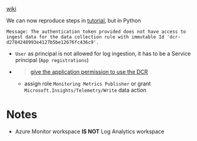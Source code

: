 [wiki](https://github.com/davidkhala/azure-utils/wiki/Log)

We can now reproduce steps in [tutorial](https://learn.microsoft.com/en-us/azure/azure-monitor/logs/tutorial-logs-ingestion-portal), but in Python 
```
Message: The authentication token provided does not have access to ingest data for the data collection rule with immutable Id 'dcr-d2784248993e4127b5be12676fc436c9'.
```
- `User` as principal is not allowed for log ingestion, it has to be a Service principal (`App registrations`)   
- > [give the application permission to use the DCR](https://learn.microsoft.com/en-us/azure/azure-monitor/logs/tutorial-logs-ingestion-portal?source=recommendations#assign-permissions-to-the-dcr)
  - assign role `Monitoring Metrics Publisher` or grant `Microsoft.Insights/Telemetry/Write` data action
  



# Notes
- Azure Monitor workspace **IS NOT** Log Analytics workspace